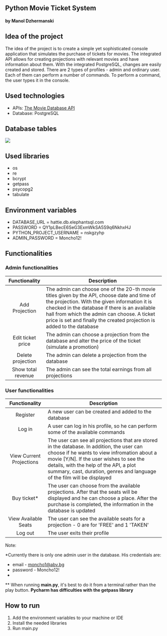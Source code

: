 Python Movie Ticket System
---
#### by Manol Dzhermanski

## Idea of the project
The idea of the project is to create a simple yet sophisticated console application
that simulates the purchase of tickets for movies. The integrated API allows for
creating projections with relevant movies and have information about them. With the
integrated PostgreSQL, changes are easily created and stored. There are 2 types of
profiles - admin and ordinary user. Each of them can perform a number of commands.
To perform a command, the user types it in the console.


## Used technologies
* APIs: [The Movie Database API](https://developers.themoviedb.org/3/getting-started/introduction)
* Database: PostgreSQL

## Database tables
![](../../Pictures/Screenpresso/2023-02-10_15h08_16.png)
## Used libraries
* os
* re
* bcrypt
* getpass
* psycopg2
* tabulate

## Environment variables
* DATABASE_URL = hattie.db.elephantsql.com
* PASSWORD = QY1pLBecE6SeG3ExmWkSA5S9q6NkhxHJ
* PYTHON_PROJECT_USERNAME = nskgzyhp
* ADMIN_PASSWORD = Moncho12!

## Functionalities
### Admin functionalities
|   Functionality    | Description                                                                                                                                                                                                                                                                                                            |
|:------------------:|------------------------------------------------------------------------------------------------------------------------------------------------------------------------------------------------------------------------------------------------------------------------------------------------------------------------|
|   Add Projection   | The admin can choose one of the 20-th movie titles given by the API, choose date and time of the projection. With the given information it is checked in the database if there is an available hall from which the admin can choose. A ticket price is set and finally the created projection is added to the database |
| Edit ticket price  | The admin can choose a projection from the database and alter the price of the ticket (simulate a promotion)                                                                                                                                                                                                           |
| Delete projection  | The admin can delete a projection from the database                                                                                                                                                                                                                                                                    |
| Show total revenue | The admin can see the total earnings from all projections                                                                                                                                                                                                                                                              |

### User functionalities
|      Functionality       | Description                                                                                                                                                                                                                                                                                                 |
|:------------------------:|-------------------------------------------------------------------------------------------------------------------------------------------------------------------------------------------------------------------------------------------------------------------------------------------------------------|
|         Register         | A new user can be created and added to the database                                                                                                                                                                                                                                                         |
|          Log in          | A user can log in his profile, so he can perform some of the available commands                                                                                                                                                                                                                             |
| View Current Projections | The user can see all projections that are stored in the database. In addition, the user can choose if he wants to view  infromation about a movie [Y/N]. If the user wishes to see the details, with the help of the API, a plot summary, cast, duration, genres and language of the film will be displayed |
|       Buy ticket*        | The user can choose from the available projections. After that the seats will be displayed and he can choose a place. After the purchase is completed, the information in the database is updated                                                                                                           |
|   View Available Seats   | The user can see the available seats for a projection - 0 are for 'FREE' and 1 'TAKEN'                                                                                                                                                                                                                      |
|         Log out          | The user exits their profile                                                                                                                                                                                                                                                                                |

Note:

*Currently there is only one admin user in the database. His credentials are:
* email - moncho1@abv.bg
* password - Moncho12!
* 
** When running **main.py**, it's best to do it from a terminal rather than the play button.
**Pycharm has difficulties with the getpass library**

## How to run
1. Add the environment variables to your machine or IDE
2. Install the needed libraries
3. Run main.py